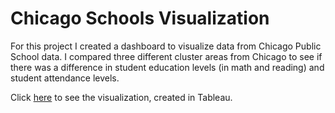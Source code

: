 # Chicago Schools Visualization

For this project I created a dashboard to visualize data from Chicago Public School data. I compared three different cluster areas from Chicago to see if there was a difference in student education levels (in math and reading) and student attendance levels.

Click [here](Chicago.pdf) to see the visualization, created in Tableau.


